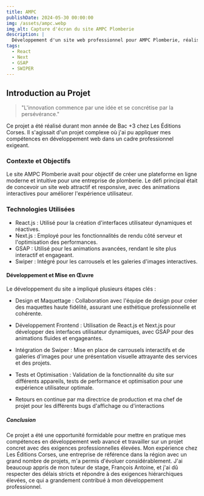 ```yaml
---
title: AMPC
publishDate: 2024-05-30 00:00:00
img: /assets/ampc.webp
img_alt: Capture d'écran du site AMPC Plomberie
description: |
  Développement d'un site web professionnel pour AMPC Plomberie, réalisé durant mon année de Bac +3 chez Les Éditions Corses, mettant en avant des compétences en React.js, Next.js, Animations .
tags:
  - React
  - Next
  - GSAP
  - SWIPER
---
```


## Introduction au Projet

> "L'innovation commence par une idée et se concrétise par la persévérance."

Ce projet a été réalisé durant mon année de Bac +3 chez Les Éditions Corses. Il s'agissait d'un projet complexe où j'ai pu appliquer mes compétences en développement web dans un cadre professionnel exigeant.

### Contexte et Objectifs

Le site AMPC Plomberie avait pour objectif de créer une plateforme en ligne moderne et intuitive pour une entreprise de plomberie. Le défi principal était de concevoir un site web attractif et responsive, avec des animations interactives pour améliorer l'expérience utilisateur.

### Technologies Utilisées

- React.js : Utilisé pour la création d'interfaces utilisateur dynamiques et réactives.
- Next.js : Employé pour les fonctionnalités de rendu côté serveur et l'optimisation des performances.
- GSAP : Utilisé pour les animations avancées, rendant le site plus interactif et engageant.
- Swiper : Intégré pour les carrousels et les galeries d'images interactives.

#### Développement et Mise en Œuvre

Le développement du site a impliqué plusieurs étapes clés :

- Design et Maquettage : Collaboration avec l'équipe de design pour créer des maquettes haute fidélité, assurant une esthétique professionnelle et cohérente.

- Développement Frontend : Utilisation de React.js et Next.js pour développer des interfaces utilisateur dynamiques, avec GSAP pour des animations fluides et engageantes.

- Intégration de Swiper : Mise en place de carrousels interactifs et de galeries d'images pour une présentation visuelle attrayante des services et des projets.

- Tests et Optimisation : Validation de la fonctionnalité du site sur différents appareils, tests de performance et optimisation pour une expérience utilisateur optimale.

- Retours en continue par ma directrice de production et ma chef de projet pour les différents bugs d'affichage ou d'interactions

##### Conclusion

Ce projet a été une opportunité formidable pour mettre en pratique mes compétences en développement web avancé et travailler sur un projet concret avec des exigences professionnelles élevées. Mon expérience chez Les Éditions Corses, une entreprise de référence dans la région avec un grand nombre de projets, m'a permis d'évoluer considérablement. J'ai beaucoup appris de mon tuteur de stage, François Antoine, et j'ai dû respecter des délais stricts et répondre à des exigences hiérarchiques élevées, ce qui a grandement contribué à mon développement professionnel.
